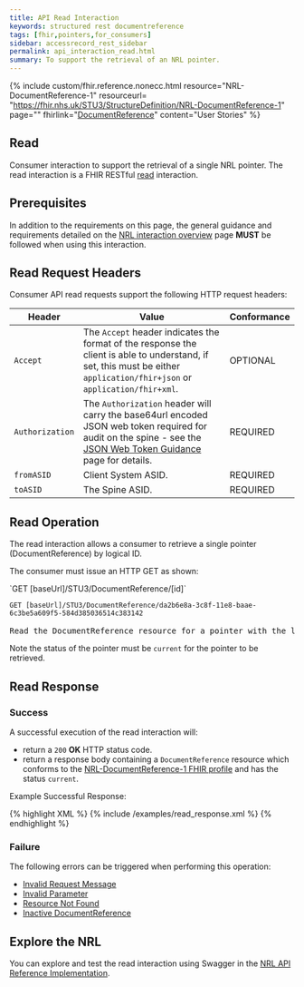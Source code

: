 ```yaml
---
title: API Read Interaction
keywords: structured rest documentreference
tags: [fhir,pointers,for_consumers]
sidebar: accessrecord_rest_sidebar
permalink: api_interaction_read.html
summary: To support the retrieval of an NRL pointer.
---
```


{% include custom/fhir.reference.nonecc.html resource="NRL-DocumentReference-1" resourceurl= "https://fhir.nhs.uk/STU3/StructureDefinition/NRL-DocumentReference-1" page="" fhirlink="[DocumentReference](https://www.hl7.org/fhir/STU3/documentreference.html)" content="User Stories" %}

## Read

Consumer interaction to support the retrieval of a single NRL pointer. The read interaction is a FHIR RESTful [read](https://www.hl7.org/fhir/STU3/http.html#read) interaction.

## Prerequisites

In addition to the requirements on this page, the general guidance and requirements detailed on the [NRL interaction overview](nrl_interaction_overview.html) page **MUST** be followed when using this interaction.

## Read Request Headers

Consumer API read requests support the following HTTP request headers:

| Header|Value|Conformance|
|-------|-----|-----------|
| `Accept` | The `Accept` header indicates the format of the response the client is able to understand, if set, this must be either `application/fhir+json` or `application/fhir+xml`. | OPTIONAL |
| `Authorization` | The `Authorization` header will carry the base64url encoded JSON web token required for audit on the spine - see the [JSON Web Token Guidance](guidance_jwt.html) page for details. | REQUIRED |
| `fromASID` | Client System ASID. | REQUIRED |
| `toASID` | The Spine ASID. | REQUIRED |

## Read Operation

The read interaction allows a consumer to retrieve a single pointer (DocumentReference) by logical ID.

The consumer must issue an HTTP GET as shown:

<div markdown="span" class="alert alert-success" role="alert">
`GET [baseUrl]/STU3/DocumentReference/[id]`
</div>

<div class="language-http highlighter-rouge">
<pre class="highlight">
<code><span class="err">GET [baseUrl]/STU3/DocumentReference/da2b6e8a-3c8f-11e8-baae-6c3be5a609f5-584d385036514c383142
</span></code>
Read the DocumentReference resource for a pointer with the logical id of 'da2b6e8a-3c8f-11e8-baae-6c3be5a609f5-584d385036514c383142'.</pre>
</div>

Note the status of the pointer must be `current` for the pointer to be retrieved.

## Read Response

### Success

A successful execution of the read interaction will:

- return a `200` **OK** HTTP status code.
- return a response body containing a `DocumentReference` resource which conforms to the [NRL-DocumentReference-1 FHIR profile](https://fhir.nhs.uk/STU3/StructureDefinition/NRL-DocumentReference-1) and has the status `current`.

<!--
{% include note.html content="When a document/record is to be retrieved via the SSP then the consumer **MUST** percent encode the `content.attachment.url` property, taken from an NRL pointer, and prefix it with the SSP server URL. For more details, see the [Retrieval Read](retrieval_interaction_read.html#retrieval-via-the-ssp) interaction page." %}
-->

Example Successful Response:

<div class="github-sample-wrapper scroll-height-350">
{% highlight XML %}
{% include /examples/read_response.xml %}
{% endhighlight %}
</div>

### Failure

The following errors can be triggered when performing this operation:

- [Invalid Request Message](guidance_errors.html#invalid-request-message)
- [Invalid Parameter](guidance_errors.html#parameters)
- [Resource Not Found](guidance_errors.html#resource-not-found)
- [Inactive DocumentReference](guidance_errors.html#inactive-documentreference)

## Explore the NRL
You can explore and test the read interaction using Swagger in the [NRL API Reference Implementation](https://data.developer.nhs.uk/nrls-ri/index.html).
